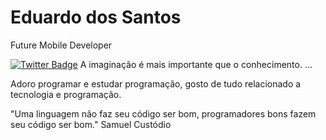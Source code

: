 # Eduardo dos Santos
Future Mobile Developer

[![Twitter Badge](https://img.shields.io/badge/-@duduxqq-6633cc?style=flat-square&labelColor=6633cc&logo=twitter&logoColor=white&link=https://twitter.com/duduxqq)](https://twitter.com/duduxqq)
   A imaginação é mais importante que o conhecimento. ...
   
Adoro programar e estudar programação, gosto de tudo relacionado a tecnologia e programação.

"Uma linguagem não faz seu código ser bom, programadores bons fazem seu código ser bom."
Samuel Custódio

